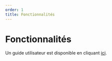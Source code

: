 ```yaml
---
order: 1
title: Fonctionnalités
---
```


# Fonctionnalités
Un guide utilisateur est disponible en cliquant [ici](https://blog.rudi.bzh/yeswiki/?LeNoeudProducteurV23NouvellesFonctionnal_fichierfichier1/download&file=LeNoeudProducteurV23NouvellesFonctionnal_fichierfichier1_2023.01.04__Nud_Producteur_RUDI__Nouvelles_fonctionnalites_20230109163238_20230109163238.pdf_).
